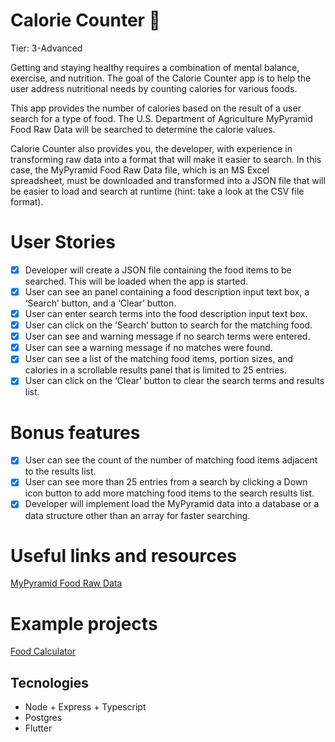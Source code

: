 # **Calorie Counter** :apple:

Tier: 3-Advanced

Getting and staying healthy requires a combination of mental balance, exercise, and nutrition. The goal of the Calorie Counter app is to help the user address nutritional needs by counting calories for various foods.

This app provides the number of calories based on the result of a user search for a type of food. The U.S. Department of Agriculture MyPyramid Food Raw Data will be searched to determine the calorie values.

Calorie Counter also provides you, the developer, with experience in transforming raw data into a format that will make it easier to search. In this case, the MyPyramid Food Raw Data file, which is an MS Excel spreadsheet, must be downloaded and transformed into a JSON file that will be easier to load and search at runtime (hint: take a look at the CSV file format).

# **User Stories**

- [x]  Developer will create a JSON file containing the food items to be searched. This will be loaded when the app is started.
- [x]  User can see an panel containing a food description input text box, a ‘Search’ button, and a ‘Clear’ button.
- [x]  User can enter search terms into the food description input text box.
- [x]  User can click on the ‘Search’ button to search for the matching food.
- [x]  User can see and warning message if no search terms were entered.
- [x]  User can see a warning message if no matches were found.
- [x]  User can see a list of the matching food items, portion sizes, and calories in a scrollable results panel that is limited to 25 entries.
- [x]  User can click on the ‘Clear’ button to clear the search terms and results list.

# **Bonus features**

- [x]  User can see the count of the number of matching food items adjacent to the results list.
- [x]  User can see more than 25 entries from a search by clicking a Down icon button to add more matching food items to the search results list.
- [x]  Developer will implement load the MyPyramid data into a database or a data structure other than an array for faster searching.

# **Useful links and resources**

[MyPyramid Food Raw Data](https://catalog.data.gov/dataset/mypyramid-food-raw-data-f9ed6)

# **Example projects**

[Food Calculator](https://www.webmd.com/diet/healthtool-food-calorie-counter)

## Tecnologies

- Node + Express + Typescript
- Postgres
- Flutter